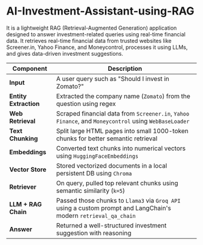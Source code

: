 # AI-Investment-Assistant-using-RAG
It is a lightweight RAG (Retrieval-Augmented Generation) application designed to answer investment-related queries using real-time financial data. It retrieves real-time financial data from trusted websites like Screener.in, Yahoo Finance, and Moneycontrol, processes it using LLMs, and gives data-driven investment suggestions.

| Component             | Description                                                                                                      |
| --------------------- | ---------------------------------------------------------------------------------------------------------------- |
| **Input**             | A user query such as "Should I invest in Zomato?"                                                                |
| **Entity Extraction** | Extracted the company name (`Zomato`) from the question using regex                                              |
| **Web Retrieval**     | Scraped financial data from `Screener.in`, `Yahoo Finance`, and `Moneycontrol` using `WebBaseLoader`             |
| **Text Chunking**     | Split large HTML pages into small 1000-token chunks for better semantic retrieval                                |
| **Embeddings**        | Converted text chunks into numerical vectors using `HuggingFaceEmbeddings`                                       |
| **Vector Store**      | Stored vectorized documents in a local persistent DB using `Chroma`                                              |
| **Retriever**         | On query, pulled top relevant chunks using semantic similarity (`k=5`)                                           |
| **LLM + RAG Chain**   | Passed those chunks to `Llama3` via `Groq API` using a custom prompt and LangChain's modern `retrieval_qa_chain` |
| **Answer**            | Returned a well-structured investment suggestion with reasoning                                                  |

